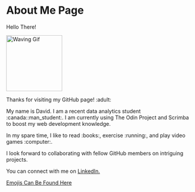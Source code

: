 <!DOCTYPE html>

<html>
  
<head>
  
</head>
  
<body>
 <h1> About Me Page </h1>
 <p> Hello There! </p>
 <img src= "https://media.giphy.com/media/UqGhQEXe4J4ghTTCEi/giphy.gif" width="150x" alt="Waving Gif"> 
 <p> Thanks for visiting my GitHub page! :adult: </p>
 <p> My name is David. I am a recent data analytics student :canada::man_student:. I am currently using The Odin Project and Scrimba to boost my web development knowledge.</p>
 <p> In my spare time, I like to read :books:, exercise :running:, and play video games :computer:. </p>
 <p> I look forward to collaborating with fellow GitHub members on intriguing projects. </p>
 <p> You can connect with me on <a href= "https://www.linkedin.com/in/davidlamcanada"> LinkedIn. </a> </p>
</body>
  
</html>

<a href="https://github.com/ikatyang/emoji-cheat-sheet"> Emojis Can Be Found Here </a>
<!--


<!--
**davidlamcanada/davidlamcanada** is a ✨ _special_ ✨ repository because its `README.md` (this file) appears on your GitHub profile.

Here are some ideas to get you started:

- 🔭 I’m currently working on ...
- 🌱 I’m currently learning ...
- 👯 I’m looking to collaborate on ...
- 🤔 I’m looking for help with ...
- 💬 Ask me about ...
- 📫 How to reach me: ...
- 😄 Pronouns: ...
- ⚡ Fun fact: ...
-->
